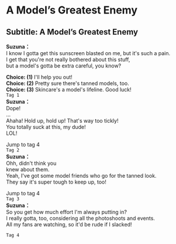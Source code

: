 # A Model’s Greatest Enemy

  
## Subtitle: A Model’s Greatest Enemy
  
**Suzuna：**  
I know I gotta get this sunscreen blasted on me, but it's such a pain.  
I get that you're not really bothered about this stuff,  
but a model's gotta be extra careful, you know?  
  
**Choice: (1)**  I'll help you out!  
**Choice: (2)**  Pretty sure there's tanned models, too.  
**Choice: (3)**  Skincare's a model's lifeline. Good luck!  
`Tag 1`  
**Suzuna：**  
Dope!  
...  
Ahaha! Hold up, hold up! That's way too tickly!  
You totally suck at this, my dude!  
LOL!  
  
Jump to tag 4  
`Tag 2`  
**Suzuna：**  
Ohh, didn't think you  
knew about them.  
Yeah, I've got some model friends who go for the tanned look.  
They say it's super tough to keep up, too!  
  
Jump to tag 4  
`Tag 3`  
**Suzuna：**  
So you get how much effort I'm always putting in?  
I really gotta, too, considering all the photoshoots and events.  
All my fans are watching, so it'd be rude if I slacked!  
  
`Tag 4`  
